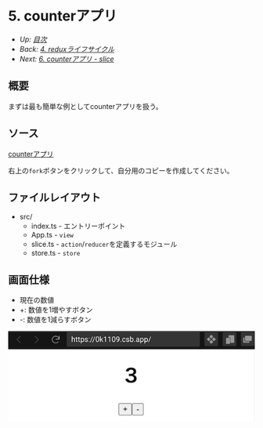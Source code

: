 # 5. counterアプリ

- *Up: [目次](../index.md)*
- *Back: [4. reduxライフサイクル](./04_lifecycle.md)*
- *Next: [6. counterアプリ - slice](./06_counter_app_slice.md)*

## 概要

まずは最も簡単な例としてcounterアプリを扱う。

## ソース

[counterアプリ](https://codesandbox.io/s/redux-training-2022-counter-0k1109)

右上の`fork`ボタンをクリックして、自分用のコピーを作成してください。

## ファイルレイアウト

- src/
  - index.ts - エントリーポイント
  - App.ts - `view`
  - slice.ts - `action`/`reducer`を定義するモジュール
  - store.ts - `store`

## 画面仕様

- 現在の数値
- +: 数値を1増やすボタン
- -: 数値を1減らすボタン

![](./counter.png)
